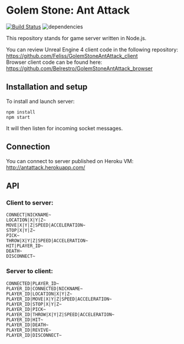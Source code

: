 # Golem Stone: Ant Attack
[![Build Status](https://travis-ci.org/Fleischers/GolemStoneAntAttack_server.svg?branch=8-create-routes-with-express-on)](https://travis-ci.org/Fleischers/GolemStoneAntAttack_server)
![dependencies](https://david-dm.org/Fleischers/GolemStoneAntAttack_server.svg)

This repository stands for game server written in Node.js.    

You can review Unreal Engine 4 client code in the following repository:  
https://github.com/Feliss/GolemStoneAntAttack_client  
Browser client code can be found here:   
https://github.com/Belrestro/GolemStoneAntAttack_browser

## Installation and setup

To install and launch server:

`npm install`  
`npm start`

It will then listen for incoming socket messages.

## Connection
You can connect to server published on Heroku VM: http://antattack.herokuapp.com/

## API

### Client to server:

```
CONNECT|NICKNAME~
LOCATION|X|Y|Z~
MOVE|X|Y|Z|SPEED|ACCELERATION~
STOP|X|Y|Z~
PICK~
THROW|X|Y|Z|SPEED|ACCELERATION~
HIT|PLAYER_ID~
DEATH~
DISCONNECT~
```

### Server to client:

```
CONNECTED|PLAYER_ID~
PLAYER_ID|CONNECTED|NICKNAME~
PLAYER_ID|LOCATION|X|Y|Z~
PLAYER_ID|MOVE|X|Y|Z|SPEED|ACCELERATION~
PLAYER_ID|STOP|X|Y|Z~
PLAYER_ID|PICK~
PLAYER_ID|THROW|X|Y|Z|SPEED|ACCELERATION~
PLAYER_ID|HIT~
PLAYER_ID|DEATH~
PLAYER_ID|REVIVE~
PLAYER_ID|DISCONNECT~
```
